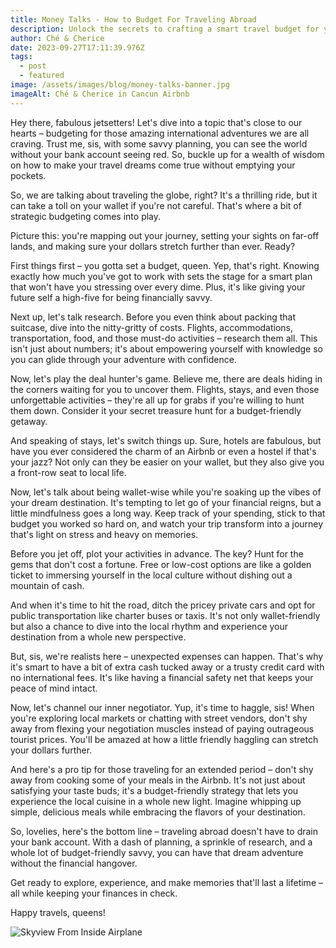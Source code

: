 ```yaml
---
title: Money Talks - How to Budget For Traveling Abroad
description: Unlock the secrets to crafting a smart travel budget for your international adventures and turn your dream destinations into reality.
author: Ché & Cherice
date: 2023-09-27T17:11:39.976Z
tags:
  - post
  - featured
image: /assets/images/blog/money-talks-banner.jpg
imageAlt: Ché & Cherice in Cancun Airbnb
---
```


Hey there, fabulous jetsetters! Let's dive into a topic that's close to our hearts – budgeting for those amazing international adventures we are all craving. Trust me, sis, with some savvy planning, you can see the world without your bank account seeing red. So, buckle up for a wealth of wisdom on how to make your travel dreams come true without emptying your pockets.

So, we are talking about traveling the globe, right? It's a thrilling ride, but it can take a toll on your wallet if you're not careful. That's where a bit of strategic budgeting comes into play. 

Picture this: you're mapping out your journey, setting your sights on far-off lands, and making sure your dollars stretch further than ever. Ready? 

First things first – you gotta set a budget, queen. Yep, that's right. Knowing exactly how much you've got to work with sets the stage for a smart plan that won't have you stressing over every dime. Plus, it's like giving your future self a high-five for being financially savvy.

Next up, let's talk research. Before you even think about packing that suitcase, dive into the nitty-gritty of costs. Flights, accommodations, transportation, food, and those must-do activities – research them all. This isn't just about numbers; it's about empowering yourself with knowledge so you can glide through your adventure with confidence.

Now, let's play the deal hunter's game. Believe me, there are deals hiding in the corners waiting for you to uncover them. Flights, stays, and even those unforgettable activities – they're all up for grabs if you're willing to hunt them down. Consider it your secret treasure hunt for a budget-friendly getaway.

And speaking of stays, let's switch things up. Sure, hotels are fabulous, but have you ever considered the charm of an Airbnb or even a hostel if that's your jazz? Not only can they be easier on your wallet, but they also give you a front-row seat to local life. 

Now, let's talk about being wallet-wise while you're soaking up the vibes of your dream destination. It's tempting to let go of your financial reigns, but a little mindfulness goes a long way. Keep track of your spending, stick to that budget you worked so hard on, and watch your trip transform into a journey that's light on stress and heavy on memories.

Before you jet off, plot your activities in advance. The key? Hunt for the gems that don't cost a fortune. Free or low-cost options are like a golden ticket to immersing yourself in the local culture without dishing out a mountain of cash. 

And when it's time to hit the road, ditch the pricey private cars and opt for public transportation like charter buses or taxis. It's not only wallet-friendly but also a chance to dive into the local rhythm and experience your destination from a whole new perspective.

But, sis, we're realists here – unexpected expenses can happen. That's why it's smart to have a bit of extra cash tucked away or a trusty credit card with no international fees. It's like having a financial safety net that keeps your peace of mind intact.

Now, let's channel our inner negotiator. Yup, it's time to haggle, sis! When you're exploring local markets or chatting with street vendors, don't shy away from flexing your negotiation muscles instead of paying outrageous tourist prices. You'll be amazed at how a little friendly haggling can stretch your dollars further.

And here's a pro tip for those traveling for an extended period – don't shy away from cooking some of your meals in the Airbnb. It's not just about satisfying your taste buds; it's a budget-friendly strategy that lets you experience the local cuisine in a whole new light. Imagine whipping up simple, delicious meals while embracing the flavors of your destination.

So, lovelies, here's the bottom line – traveling abroad doesn't have to drain your bank account. With a dash of planning, a sprinkle of research, and a whole lot of budget-friendly savvy, you can have that dream adventure without the financial hangover. 

Get ready to explore, experience, and make memories that'll last a lifetime – all while keeping your finances in check. 

Happy travels, queens!

![Skyview From Inside Airplane](/assets/images/blog/money-talks-end.jpg)
